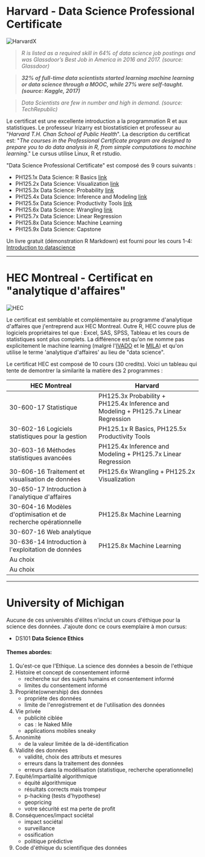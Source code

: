# Harvard - Data Science Professional Certificate

![HarvardX](https://www.edx.org/sites/default/files/school/image/banner/harvardx.jpg)

> *R is listed as a required skill in 64% of data science job postings and was Glassdoor’s Best Job in America in 2016 and 2017. (source: Glassdoor)*

> ***32% of full-time data scientists started learning machine learning or data science through a MOOC, while 27% were self-taught. (source: Kaggle, 2017)***

> *Data Scientists are few in number and high in demand. (source: TechRepublic)*


Le certificat est une excellente introduction a la programmation R et aux statistiques. Le professeur Irizarry est biostatisticien et professeur au "*Harvard T.H. Chan School of Public Health*". La description du certificat est: "*The courses in the Professional Certificate program are designed to prepare you to do data analysis in R, from simple computations to machine learning*." Le cursus utilise Linux, R et rstudio.

"Data Science Professional Certificate" est composé des 9 cours suivants :

* PH125.1x Data Science: R Basics
[link](https://courses.edx.org/certificates/3bd6534cff1441729903746548aa0314)
* PH125.2x Data Science: Visualization [link](https://courses.edx.org/certificates/64d48644f39f4607b71a7350c2c58d3c)
* PH125.3x Data Science: Probability [link](https://courses.edx.org/certificates/678f8521863f47ac88888547c41ae916)
* PH125.4x Data Science: Inference and Modeling [link](https://courses.edx.org/certificates/3a01e2901dde48618d7ec0db8034a60e)
* PH125.5x Data Science: Productivity Tools
[link](https://courses.edx.org/certificates/6ef7b5368b714d00a4608c7575e41dc0)
* PH125.6x Data Science: Wrangling
[link](https://courses.edx.org/certificates/b126c78808f940d18839ac3ffeef2e3f)
* PH125.7x Data Science: Linear Regression
* PH125.8x Data Science: Machine Learning
* PH125.9x Data Science: Capstone

Un livre gratuit (démonstration R Markdown) est fourni pour les cours 1-4: [Introduction to datascience](https://rafalab.github.io/dsbook/)

----------
# HEC Montreal - Certificat en "analytique d'affaires"

![HEC](https://www.hec.ca/images/comelect/d-decou-lg.jpg)

Le certificat est semblable et complémentaire au programme d'analytique d'affaires que j'entreprend aux HEC Montreal. Outre R, HEC couvre plus de logiciels propriétaires tel que : Excel, SAS, SPSS, Tableau et les cours de statistiques sont plus complets. La différence est qu'on ne nomme pas explicitement le machine learning (malgré l'[IVADO](https://ivado.ca/en/) et le [MILA](https://mila.quebec/en/)) et qu'on utilise le terme 'analytique d'affaires' au lieu de "data science".

Le certificat HEC est composé de 10 cours (30 credits). Voici un tableau qui tente de demontrer la similarité la matière des 2 programmes :

| HEC Montreal | Harvard |
| --- | --- |
|30-600-17 Statistique | PH125.3x Probability + PH125.4x Inference and Modeling + PH125.7x Linear Regression |
|30-602-16 Logiciels statistiques pour la gestion | PH125.1x R Basics, PH125.5x Productivity Tools |
|30-603-16 Méthodes statistiques avancées |  PH125.4x Inference and Modeling + PH125.7x Linear Regression |
|30-606-16 Traitement et visualisation de données| PH125.6x Wrangling + PH125.2x Visualization |
|30-650-17 Introduction à l'analytique d'affaires| |
|30-604-16 Modèles d'optimisation et de recherche opérationnelle | PH125.8x Machine Learning|
|30-607-16 Web analytique| |
|30-636-14 Introduction à l'exploitation de données | PH125.8x Machine Learning |
| Au choix | |
| Au choix | |

----------
# University of Michigan

Aucune de ces universités d'élites n'inclut un cours d'éthique pour la science des données. J'ajoute donc ce cours exemplaire à mon cursus:

* DS101 **Data Science Ethics**

#### Themes abordes:

1. Qu'est-ce que l'Ethique. La science des données a besoin de l'ethique
2. Histoire et concept de consentement informé
   - recherche sur des sujets humains et consentement informé
   - limites du consentement informé
3. Propriéte(ownership) des données
   - propriéte des données
   - limite de l'enregistrement et de l'utilisation des données
4. Vie privée
   - publicité ciblée
   - cas : le Naked Mile
   - applications mobiles sneaky
5. Anonimité
   - de la valeur limitée de la dé-identification
6. Validité des données
   - validité, choix des attributs et mesures
   - erreurs dans la traitement des données
   - erreurs dans la modélisation (statistique, recherche operationnelle)
7. Equité/impartialité algorithmique
   - équité algorithmique
   - résultats corrects mais trompeur
   - p-hacking (tests d'hypothese)
   - geopricing
   - votre sécurité est ma perte de profit
8. Conséquences/impact sociétal
   - impact sociétal
   - surveillance
   - ossification
   - politique prédictive
9. Code d'éthique du scientifique des données
